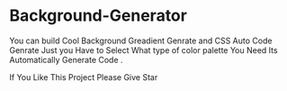 # Background-Generator

You can build Cool Background Greadient Genrate and CSS Auto Code Genrate Just you Have to Select What type of color palette You Need Its Automatically Generate Code .

If You Like This Project Please Give Star
